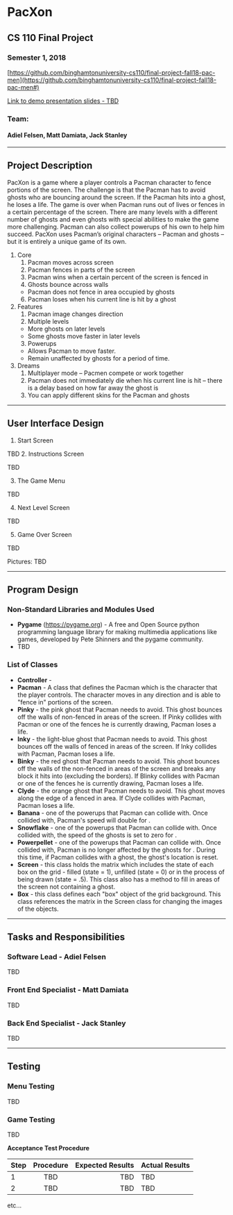 # PacXon
## CS 110 Final Project
### Semester 1, 2018

[https://github.com/binghamtonuniversity-cs110/final-project-fall18-pac-men](https://github.com/binghamtonuniversity-cs110/final-project-fall18-pac-men#)

[Link to demo presentation slides - TBD](#)

### Team:
#### Adiel Felsen, Matt Damiata, Jack Stanley

***

## Project Description
PacXon is a game where a player controls a Pacman character to fence portions of the screen. The challenge is that the Pacman has to avoid ghosts who are bouncing around the screen. If the Pacman hits into a ghost, he loses a life. The game is over when Pacman runs out of lives or fences in a certain percentage of the screen. There are many levels with a different number of ghosts and even ghosts with special abilities to make the game more challenging. Pacman can also collect powerups of his own to help him succeed. PacXon uses Pacman’s original characters – Pacman and ghosts – but it is entirely a unique game of its own.

1. Core
   1. Pacman moves across screen
   2. Pacman fences in parts of the screen
   3. Pacman wins when a certain percent of the screen is fenced in
   4. Ghosts bounce across walls
     * Pacman does not fence in area occupied by ghosts
   6. Pacman loses when his current line is hit by a ghost
2. Features
   1. Pacman image changes direction
   2. Multiple levels
     * More ghosts on later levels
     * Some ghosts move faster in later levels
   3. Powerups
     * Allows Pacman to move faster.
     * Remain unaffected by ghosts for a period of time.
3. Dreams
   1. Multiplayer mode – Pacmen compete or work together
   2. Pacman does not immediately die when his current line is hit – there is a delay based on how far away the ghost is
   3. You can apply different skins for the Pacman and ghosts


***    

## User Interface Design
1.	Start Screen

   TBD
2.	Instructions Screen

   TBD

3.	The Game Menu

   TBD

4.	Next Level Screen

   TBD

5.	Game Over Screen

   TBD

Pictures: TBD

***        

## Program Design

### Non-Standard Libraries and Modules Used
* **Pygame** (https://pygame.org) - A free and Open Source python programming language library for making multimedia applications like games, developed by Pete Shinners and the pygame community.
* TBD

### List of Classes
* **Controller** -
* **Pacman** - A class that defines the Pacman which is the character that the player controls. The character moves in any direction and is able to "fence in" portions of the screen.
* **Pinky** - the pink ghost that Pacman needs to avoid. This ghost bounces off the walls of non-fenced in areas of the screen. If Pinky collides with Pacman or one of the fences he is currently drawing, Pacman loses a life.
* **Inky** - the light-blue ghost that Pacman needs to avoid. This ghost bounces off the walls of fenced in areas of the screen. If Inky collides with Pacman, Pacman loses a life.
* **Binky** - the red ghost that Pacman needs to avoid. This ghost bounces off the walls of the non-fenced in areas of the screen and breaks any block it hits into (excluding the borders). If Blinky collides with Pacman or one of the fences he is currently drawing, Pacman loses a life.
* **Clyde** - the orange ghost that Pacman needs to avoid. This ghost moves along the edge of a fenced in area. If Clyde collides with Pacman, Pacman loses a life.
* **Banana** - one of the powerups that Pacman can collide with. Once collided with, Pacman's speed will double for <some period of time>.
* **Snowflake** - one of the powerups that Pacman can collide with. Once collided with, the speed of the ghosts is set to zero for <some period of time>.
* **Powerpellet** - one of the powerups that Pacman can collide with. Once collided with, Pacman is no longer affected by the ghosts for <some period of time>. During this time, if Pacman collides with a ghost, the ghost's location is reset.
* **Screen** - this class holds the matrix which includes the state of each box on the grid - filled (state = 1), unfilled (state = 0) or in the process of being drawn (state = .5). This class also has a method to fill in areas of the screen not containing a ghost.
* **Box** - this class defines each "box" object of the grid background. This class references the matrix in the Screen class for changing the images of the objects.  
***

## Tasks and Responsibilities

### Software Lead - Adiel Felsen

TBD

### Front End Specialist - Matt Damiata

TBD

### Back End Specialist - Jack Stanley

TBD

***

## Testing

### Menu Testing

TBD

### Game Testing

TBD

**Acceptance Test Procedure**

| Step                  | Procedure     | Expected Results  | Actual Results |
| ----------------------|:-------------:| -----------------:| -------------- |
|  1  | TBD  | TBD  | TBD |
|  2  | TBD  | TBD | TBD |
etc...
